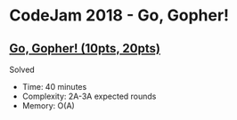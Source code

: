 # CodeJam 2018 - Go, Gopher!

## [Go, Gopher! (10pts, 20pts)](https://codingcompetitions.withgoogle.com/codejam/round/00000000000000cb/0000000000007a30)

Solved

* Time: 40 minutes
* Complexity: 2A-3A expected rounds
* Memory: O(A)
